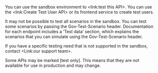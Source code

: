 You can use the sandbox environment to <link:test this API>. You can use the <link:Create Test User API> or its frontend service to create test users.

It may not be possible to test all scenarios in the sandbox. You can test some scenarios by passing the Gov-Test-Scenario header. Documentation for each endpoint includes a ‘Test data’ section, which explains the scenarios that you can simulate using the Gov-Test-Scenario header.

If you have a specific testing need that is not supported in the sandbox, contact <Link:our support team>.

Some APIs may be marked [test only]. This means that they are not available for use in production and may change.
